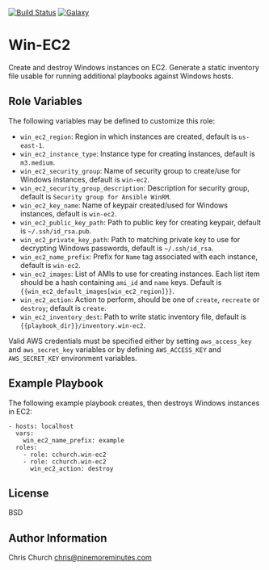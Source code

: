 [![Build Status](http://img.shields.io/travis/cchurch/ansible-role-win-ec2.svg)](https://travis-ci.org/cchurch/ansible-role-win-ec2)
[![Galaxy](http://img.shields.io/badge/galaxy-cchurch.win-ec2-blue.svg)](https://galaxy.ansible.com/list#/roles/)

Win-EC2
=======

Create and destroy Windows instances on EC2. Generate a static inventory file
usable for running additional playbooks against Windows hosts.

Role Variables
--------------

The following variables may be defined to customize this role:

- `win_ec2_region`: Region in which instances are created, default is `us-east-1`.
- `win_ec2_instance_type`: Instance type for creating instances, default is `m3.medium`.
- `win_ec2_security_group`: Name of security group to create/use for Windows instances, default is `win-ec2`.
- `win_ec2_security_group_description`: Description for security group, default is `Security group for Ansible WinRM`.
- `win_ec2_key_name`: Name of keypair created/used for Windows instances, default is `win-ec2`.
- `win_ec2_public_key_path`: Path to public key for creating keypair, default is `~/.ssh/id_rsa.pub`.
- `win_ec2_private_key_path`: Path to matching private key to use for decrypting Windows passwords, default is `~/.ssh/id_rsa`.
- `win_ec2_name_prefix`: Prefix for `Name` tag associated with each instance, default is `win-ec2`.
- `win_ec2_images`: List of AMIs to use for creating instances.  Each list item should be a hash
  containing `ami_id` and `name` keys.  Default is `{{win_ec2_default_images[win_ec2_region]}}`.
- `win_ec2_action`: Action to perform, should be one of `create`, `recreate` or `destroy`; default is `create`.
- `win_ec2_inventory_dest`: Path to write static inventory file, default is `{{playbook_dir}}/inventory.win-ec2`.

Valid AWS credentials must be specified either by setting `aws_access_key` and
`aws_secret_key` variables or by defining `AWS_ACCESS_KEY` and `AWS_SECRET_KEY`
environment variables.

Example Playbook
----------------

The following example playbook creates, then destroys Windows instances in EC2:

    - hosts: localhost
      vars:
        win_ec2_name_prefix: example
      roles:
        - role: cchurch.win-ec2
        - role: cchurch.win-ec2
          win_ec2_action: destroy

License
-------

BSD

Author Information
------------------

Chris Church <chris@ninemoreminutes.com>
